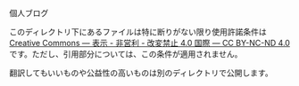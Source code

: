個人ブログ

このディレクトリ下にあるファイルは特に断りがない限り使用許諾条件は 
[Creative Commons — 表示 - 非営利 - 改変禁止 4.0 国際 — CC BY-NC-ND 4.0](https://creativecommons.org/licenses/by-nc-nd/4.0/deed.ja) です。ただし、引用部分については、この条件が適用されません。

翻訳してもいいものや公益性の高いものは別のディレクトリで公開します。

